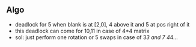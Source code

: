 Algo
-------------

- deadlock for 5 when blank is at [2,0], 4 above it and 5 at pos right of it
- this deadlock can come for 10,11 in case of 4*4 matrix
- sol: just perform one rotation or 5 swaps in case of 3*3 and 7 4*4...